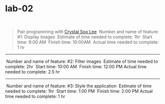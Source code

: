 # lab-02
​
> Pair programming with [Crystal Soo Lee](https://github.com/crystal-leesj)
​
Number and name of feature: #1: Display images
​
Estimate of time needed to complete: 1hr
​
Start time: 9:00 AM
​
Finish time: 10:00AM
​
Actual time needed to complete: 1 hr
​
***
​
Number and name of feature: #2: Filter images
​
Estimate of time needed to complete: 2hr
​
Start time: 10:00 AM
​
Finish time: 12:00 PM
​
Actual time needed to complete: 2.5 hr
​
***
​
Number and name of feature: #3: Style the application
​
Estimate of time needed to complete: 1hr
​
Start time: 1:00 PM
​
Finish time: 2:00 PM
​
Actual time needed to complete: 1 hr
